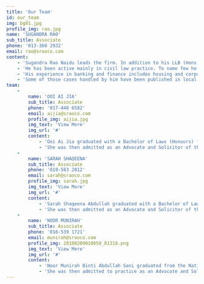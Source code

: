 ```yaml
---
title: 'Our Team'
id: our_team
img: bg01.jpg
profile_img: rao.jpg
name: 'SUGANDRA RAO'
sub_title: Associate
phone: '013-360 2932'
email: rao@sraoco.com
content:
    - 'Sugandra Rao Naidu leads the firm. In addition to his LLB (Hons) from University of Malaya he also holds a Master of Laws from the same University. He has been in active litigation practice since he was admitted as an Advocate and Solicitor of the High Court of Malaya in February 2002.'
    - 'He has been active mainly in civil law practice. To name few he has handled various civil litigations cases among others involving banking and finance law, company law, contract law, tort, employment and industrial disputes, arbitration, personal injury claims, defamation claims, land law, divorce and matrimonial proceedings. He was also appointed by a local government as its panel lawyer and also has been acting for one of the leading car manufacturer as their leading counsel.'
    - 'His experience in banking and finance includes housing and corporate loan for both conventional and Islamic financing from Public Bank Berhad, Public Islamic Bank Berhad, Malayan Banking Berhad, Maybank Islamic Berhad, Hong Leong Bank Berhad, Hong Leong Islamic Bank Berhad, OCBC Bank (Malaysia) Berhad, United Overseas Bank (Malaysia) Berhad, RHB Bank Berhad, RHB Islamic Bank Berhad and others.'
    - 'Some of those cases handled by him have been published in local law journals. He was also appointed as an external editor by the publishers of the premier law journal in Malaysia.'
team:
    -
        name: 'OOI AI JIA'
        sub_title: Associate
        phone: '017-448 6582'
        email: aijia@sraoco.com
        profile_img: aijia.jpg
        img_text: 'View More'
        img_url: '#'
        content:
            - 'Ooi Ai Jia graduated with a Bachelor of Laws (Honours) from the University of Multimedia in the year of 2011.'
            - 'She was then admitted as an Advocate and Solicitor of the High Court of Malaya on 1.6.2012. She joined as a legal assistant with Messrs Gan Rao & Chuah on 3.6.2012 and she specializes in civil litigation under the guidance of Mr. Sugandra Rao Naidu.'
    -
        name: 'SARAH SHAQEENA'
        sub_title: Associate
        phone: '019-583 2012'
        email: sarah@sraoco.com
        profile_img: sarah.jpg
        img_text: 'View More'
        img_url: '#'
        content:
            - 'Sarah Shaqeena Abdullah graduated with a Bachelor of Laws (Honours) from the Universiti Kebangsaan Malaysia in the year of 2014.'
            - 'She was then admitted as an Advocate and Solicitor of the High Court of Malaya on 21.1.2016. She joined as a legal assistant with Messrs Rao & Co on 22.1.2016 and she specializes in civil litigation.'
    -
        name: 'NOOR MUNIRAH'
        sub_title: Associate
        phone: '016-539 1721'
        email: munirah@sraoco.com
        profile_img: 20180209010058_81318.png
        img_text: 'View More'
        img_url: '#'
        content:
            - 'Noor Munirah Binti Abdullah Sani graduated from the National University of Malaysia with LLB (Hons) degree in 2016.'
            - 'She was then admitted to practice as an Advocate and Solicitor of the High Court of Malaya in September 2017. She completed her pupillage and thereafter continued her legal practice both at Messrs Rao & Co. She presently specializes in civil litigation.'
---
```


 